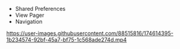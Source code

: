 
+ Shared Preferences
+ View Pager
+ Navigation


https://user-images.githubusercontent.com/88515816/174614395-1b234574-92bf-45a7-bf75-1c568ade274d.mp4

